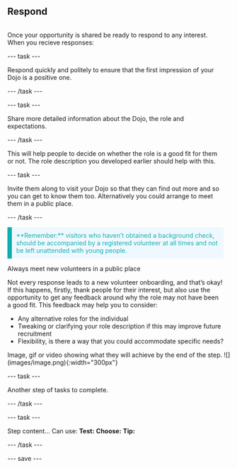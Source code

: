 ## Respond

<div style="display: flex; flex-wrap: wrap">
<div style="flex-basis: 200px; flex-grow: 1; margin-right: 15px;">

Once your opportunity is shared be ready to respond to any interest. When you recieve responses:
  
--- task ---

Respond quickly and politely to ensure that the first impression of your Dojo is a positive one.

--- /task ---
  
--- task ---

Share more detailed information about the Dojo, the role and expectations. 
  
--- /task ---
  
This will help people to decide on whether the role is a good fit for them or not. The role description you developed earlier should help with this.

--- task ---

Invite them along to visit your Dojo so that they can find out more and so you can get to know them too. Alternatively you could arrange to meet them in a public place.

--- /task ---

<p style="border-left: solid; border-width:10px; border-color: #0faeb0; background-color: aliceblue; padding: 10px;">
<span style="color: #0faeb0">**Remember:** visitors who haven’t obtained a background check, should be accompanied by a registered volunteer at all times and not be left unattended with young people. 
  
Always meet new volunteers in a public place
</p>
  
Not every response leads to a new volunteer onboarding, and that’s okay! If this happens, firstly, thank people for their interest, but also use the opportunity to get any feedback around why the role may not have been a good fit.
This feedback may help you to consider:

+ Any alternative roles for the individual
+ Tweaking or clarifying your role description if this may improve future recruitment
+ Flexibility, is there a way that you could accommodate specific needs?

</div>
<div>
Image, gif or video showing what they will achieve by the end of the step. ![](images/image.png){:width="300px"}
</div>
</div>

--- task ---

Another step of tasks to complete.

--- /task ---

--- task ---

Step content... 
Can use:
**Test:**
**Choose:**
**Tip:**

--- /task ---

--- save ---
